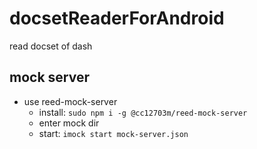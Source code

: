 # docsetReaderForAndroid
read docset of dash





## mock server
* use reed-mock-server
    * install: `sudo npm i -g @cc12703m/reed-mock-server`
    * enter mock dir
    * start: `imock start mock-server.json`